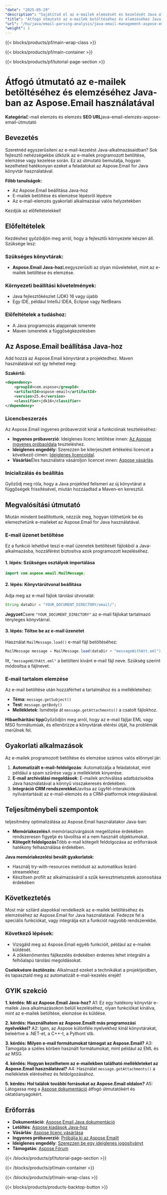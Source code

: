 ```yaml
---
"date": "2025-05-29"
"description": "Sajátítsd el az e-mailek elemzését és kezelését Java alkalmazásokban ezzel a részletes útmutatóval, amely bemutatja a hatékony Aspose.Email könyvtár használatát."
"title": "Átfogó útmutató az e-mailek betöltéséhez és elemzéséhez Java-ban az Aspose.Email használatával"
"url": "/hu/java/email-parsing-analysis/java-email-management-aspose-email-tutorial/"
"weight": 1
---
```


{{< blocks/products/pf/main-wrap-class >}}

{{< blocks/products/pf/main-container >}}

{{< blocks/products/pf/tutorial-page-section >}}
# Átfogó útmutató az e-mailek betöltéséhez és elemzéséhez Java-ban az Aspose.Email használatával

**Kategória**E-mail elemzés és elemzés
**SEO URL**java-email-elemzés-aspose-email-útmutató

## Bevezetés
Szeretnéd egyszerűsíteni az e-mail-kezelést Java-alkalmazásaidban? Sok fejlesztő nehézségekbe ütközik az e-mailek programozott betöltése, elemzése vagy kezelése során. Ez az útmutató bemutatja, hogyan kezelheted hatékonyan ezeket a feladatokat az Aspose.Email for Java könyvtár használatával.

**Főbb tanulságok:**
- Az Aspose.Email beállítása Java-hoz
- E-mailek betöltése és elemzése lépésről lépésre
- Az e-mail-elemzés gyakorlati alkalmazásai valós helyzetekben

Kezdjük az előfeltételekkel!

## Előfeltételek
Kezdéshez győződjön meg arról, hogy a fejlesztői környezete készen áll. Szüksége lesz:

### Szükséges könyvtárak:
- **Aspose.Email Java-hoz**Leegyszerűsíti az olyan műveleteket, mint az e-mailek betöltése és elemzése.

### Környezeti beállítási követelmények:
- Java fejlesztőkészlet (JDK) 16 vagy újabb
- Egy IDE, például IntelliJ IDEA, Eclipse vagy NetBeans

### Előfeltételek a tudáshoz:
- A Java programozás alapjainak ismerete
- Maven ismeretek a függőségkezelésben

## Az Aspose.Email beállítása Java-hoz
Add hozzá az Aspose.Email könyvtárat a projektedhez. Maven használatával ezt így teheted meg:

**Szakértő:**

```xml
<dependency>
    <groupId>com.aspose</groupId>
    <artifactId>aspose-email</artifactId>
    <version>25.4</version>
    <classifier>jdk16</classifier>
</dependency>
```

### Licencbeszerzés
Az Aspose.Email ingyenes próbaverziót kínál a funkcióinak teszteléséhez:
- **Ingyenes próbaverzió**: Ideiglenes licenc letöltése innen: [Az Aspose ingyenes próbaoldala](https://releases.aspose.com/email/java/) teszteléshez.
- **Ideiglenes engedély**: Szerezzen be kiterjesztett értékelési licencet a következő címen: [Ideiglenes licencoldal](https://purchase.aspose.com/temporary-license/).
- **Vásárlás**Éles használatra vásároljon licencet innen: [Aspose vásárlás](https://purchase.aspose.com/buy).

### Inicializálás és beállítás
Győződj meg róla, hogy a Java projekted felismeri az új könyvtárat a függőségek frissítésével, miután hozzáadtad a Maven-en keresztül.

## Megvalósítási útmutató
Miután mindent beállítottunk, nézzük meg, hogyan tölthetünk be és elemezhetünk e-maileket az Aspose.Email for Java használatával.

### E-mail üzenet betöltése
Ez a funkció lehetővé teszi e-mail üzenetek betöltését fájlokból a Java-alkalmazásba, hozzáférést biztosítva azok programozott kezeléséhez.

#### 1. lépés: Szükséges osztályok importálása
```java
import com.aspose.email.MailMessage;
```

#### 2. lépés: Könyvtárútvonal beállítása
Adja meg az e-mail fájlok tárolási útvonalát:
```java
String dataDir = "YOUR_DOCUMENT_DIRECTORY/email/";
```
**Jegyzet**Csere `"YOUR_DOCUMENT_DIRECTORY"` az e-mail fájlokat tartalmazó tényleges könyvtárral.

#### 3. lépés: Töltse be az e-mail üzenetet
Használat `MailMessage.load()` e-mail fájl betöltéséhez:
```java
MailMessage message = MailMessage.load(dataDir + "messageWithAtt.eml");
```
Itt, `"messageWithAtt.eml"` a betölteni kívánt e-mail fájl neve. Szükség szerint módosítsa a fájlnevet.

### E-mail tartalom elemzése
Az e-mail betöltése után hozzáférhet a tartalmához és a mellékleteihez:
- **Téma**: `message.getSubject()`
- **Test**: `message.getBody()`
- **Mellékletek**: Ismételje át `message.getAttachments()` a csatolt fájlokhoz.

**Hibaelhárítási tipp**Győződjön meg arról, hogy az e-mail fájljai EML vagy MSG formátumúak, és ellenőrizze a könyvtárak elérési útját, ha problémák merülnek fel.

## Gyakorlati alkalmazások
Az e-mailek programozott betöltése és elemzése számos valós előnnyel jár:
1. **Automatizált e-mail-feldolgozás**: Automatizálja a feladatokat, mint például a spam szűrése vagy a mellékletek kinyerése.
2. **E-mail archiválási megoldások**: E-mailek archiválása adatbázisokba Java használatával a könnyű visszakeresés érdekében.
3. **Integráció CRM rendszerekkel**Javítsa az ügyfél-interakciók nyilvántartását az e-mail-elemzés és a CRM-platformok integrálásával.

## Teljesítménybeli szempontok
teljesítmény optimalizálása az Aspose.Email használatakor Java-ban:
- **Memóriakezelés**A memóriaszivárgások megelőzése érdekében rendszeresen figyelje és távolítsa el a nem használt objektumokat.
- **Kötegelt feldolgozás**Több e-mail kötegelt feldolgozása az erőforrások hatékony felhasználása érdekében.

**Java memóriakezelési bevált gyakorlatok**:
- Használj try-with-resources metódust az automatikus lezáró streamekhez
- Készítsen profilt az alkalmazásáról a szűk keresztmetszetek azonosítása érdekében

## Következtetés
Most már szilárd alapokkal rendelkezik az e-mailek betöltéséhez és elemzéséhez az Aspose.Email for Java használatával. Fedezze fel a speciális funkciókat, vagy integrálja ezt a funkciót nagyobb rendszerekbe.

### Következő lépések:
- Vizsgáld meg az Aspose.Email egyéb funkcióit, például az e-mailek küldését.
- A zökkenőmentes fájlkezelés érdekében érdemes lehet integrálni a felhőalapú tárolási megoldásokat.

**Cselekvésre ösztönzés**: Alkalmazd ezeket a technikákat a projektjeidben, és tapasztald meg az automatizált e-mail-kezelés erejét!

## GYIK szekció
**1. kérdés: Mi az Aspose.Email Java-hoz?**
A1: Ez egy hatékony könyvtár e-mailek Java alkalmazásokon belüli kezeléséhez, olyan funkciókat kínálva, mint az e-mailek betöltése, elemzése és küldése.

**2. kérdés: Használhatom az Aspose.Emailt más programozási nyelvekkel?**
A2: Igen, az Aspose különféle nyelvekhez kínál könyvtárakat, beleértve a .NET-et, a C++-t, a Pythont stb.

**3. kérdés: Milyen e-mail formátumokat támogat az Aspose.Email?**
A3: Támogatja a széles körben használt formátumokat, mint például az EML és az MSG.

**4. kérdés: Hogyan kezelhetem az e-mailekben található mellékleteket az Aspose.Email használatával?**
A4: Használat `message.getAttachments()` a mellékletek eléréséhez és feldolgozásához.

**5. kérdés: Hol találok további forrásokat az Aspose.Email oldalon?**
A5: Látogassa meg a [Aspose dokumentáció](https://reference.aspose.com/email/java/) átfogó útmutatókért és oktatóanyagokért.

## Erőforrás
- **Dokumentáció**: [Aspose Email Java dokumentáció](https://reference.aspose.com/email/java/)
- **Letöltés**: [Aspose kiadások Java-hoz](https://releases.aspose.com/email/java/)
- **Vásárlás**: [Aspose licenc vásárlása](https://purchase.aspose.com/buy)
- **Ingyenes próbaverzió**: [Próbálja ki az Aspose Emailt](https://releases.aspose.com/email/java/)
- **Ideiglenes engedély**: [Szerezzen be egy ideiglenes jogosítványt](https://purchase.aspose.com/temporary-license/)
- **Támogatás**: [Aspose Fórum](https://forum.aspose.com/c/email/10)

{{< /blocks/products/pf/tutorial-page-section >}}

{{< /blocks/products/pf/main-container >}}

{{< /blocks/products/pf/main-wrap-class >}}

{{< blocks/products/products-backtop-button >}}